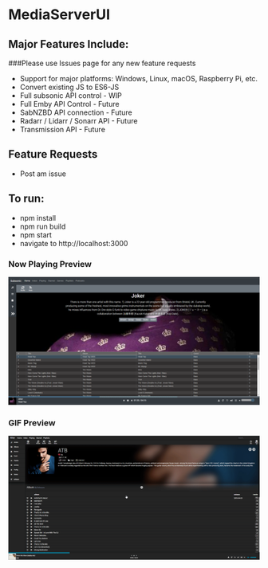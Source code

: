 # MediaServerUI

## Major Features Include:
###Please use Issues page for any new feature requests
* Support for major platforms: Windows, Linux, macOS, Raspberry Pi, etc.
* Convert existing JS to ES6-JS
* Full subsonic API control - WIP
* Full Emby API Control - Future
* SabNZBD API connection - Future
* Radarr / Lidarr / Sonarr API - Future
* Transmission API - Future

## Feature Requests
* Post am issue

## To run: 
* npm install
* npm run build
* npm start
* navigate to http://localhost:3000

### Now Playing Preview
![Alt text](/media/preview.png?raw=true "Overall interface")


### GIF Preview
![Alt Text](/media/preview.gif)
